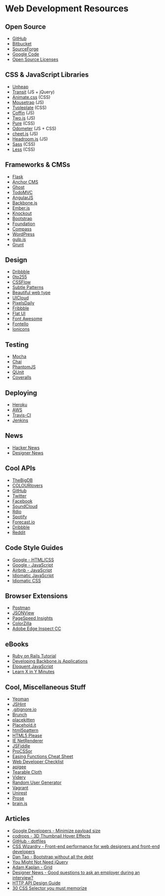 # Web Development Resources

## Open Source
- [GitHub](https://github.com/)
- [Bitbucket](https://bitbucket.org/)
- [SourceForge](http://sourceforge.net/)
- [Google Code](https://code.google.com/)
- [Open Source Licenses](http://opensource.org/licenses)

## CSS & JavaScript Libraries
- [Unheap](http://www.unheap.com/)
- [Transit](http://ricostacruz.com/jquery.transit/) (JS + jQuery)
- [Animate.css](https://github.com/daneden/animate.css) (CSS)
- [Mousetrap](http://craig.is/killing/mice) (JS)
- [Typleplate](http://typeplate.com/) (CSS)
- [Coffin](http://fat.github.io/coffin/) (JS)
- [Two.js](http://jonobr1.github.io/two.js/) (JS)
- [Pure](http://purecss.io/) (CSS)
- [Odometer](http://github.hubspot.com/odometer/docs/welcome/) (JS + CSS)
- [cheet.js](http://namuol.github.io/cheet.js/) (JS)
- [Headroom.js](http://wicky.nillia.ms/headroom.js/) (JS)
- [Sass](http://sass-lang.com/) (CSS)
- [Less](http://lesscss.org/) (CSS)

## Frameworks & CMSs
- [Flask](http://flask.pocoo.org/)
- [Anchor CMS](http://anchorcms.com/)
- [Ghost](https://ghost.org/)
- [TodoMVC](http://todomvc.com/)
- [AngularJS](https://angularjs.org/)
- [Backbone.js](http://backbonejs.org/)
- [Ember.js](http://emberjs.com/)
- [Knockout](http://knockoutjs.com/)
- [Bootstrap](http://getbootstrap.com/)
- [Foundation](http://foundation.zurb.com/)
- [Compass](http://compass-style.org/)
- [WordPress](http://wordpress.org/)
- [gulp.js](http://gulpjs.com/)
- [Grunt](http://gruntjs.com/)

## Design
- [Dribbble](https://dribbble.com/)
- [0to255](http://0to255.com/)
- [CSSFlow](http://www.cssflow.com/)
- [Subtle Patterns](http://subtlepatterns.com/)
- [Beautiful web type](http://hellohappy.org/beautiful-web-type/)
- [UICloud](http://ui-cloud.com/)
- [PixelsDaily](http://pixelsdaily.com/)
- [Fribbble](http://fribbble.com/)
- [Flat UI](http://designmodo.github.io/Flat-UI/)
- [Font Awesome](http://fortawesome.github.io/Font-Awesome/#)
- [Fontello](http://fontello.com/)
- [Ionicons](http://ionicons.com/)

## Testing
- [Mocha](http://visionmedia.github.io/mocha/)
- [Chai](http://chaijs.com/)
- [PhantomJS](http://phantomjs.org/)
- [QUnit](http://qunitjs.com/)
- [Coveralls](https://coveralls.io/)

## Deploying
- [Heroku](https://www.heroku.com/)
- [AWS](http://aws.amazon.com/)
- [Travis-CI](https://travis-ci.org/)
- [Jenkins](http://jenkins-ci.org/)

## News
- [Hacker News](https://news.ycombinator.com/)
- [Designer News](https://news.layervault.com/)

## Cool APIs
- [TheBigDB](http://thebigdb.com/api)
- [COLOURlovers](http://www.colourlovers.com/api)
- [GitHub](https://developer.github.com/v3/)
- [Twitter](https://dev.twitter.com/)
- [Facebook](https://developers.facebook.com/)
- [SoundCloud](http://developers.soundcloud.com/)
- [Rdio](http://www.rdio.com/developers/docs/)
- [Spotify](https://developer.spotify.com/technologies/web-api/)
- [Forecast.io](http://forecast.io)
- [Dribbble](https://dribbble.com/api)
- [Reddit](http://www.reddit.com/dev/api)

## Code Style Guides
- [Google - HTML/CSS](http://google-styleguide.googlecode.com/svn/trunk/htmlcssguide.xml)
- [Google - JavaScript](https://google-styleguide.googlecode.com/svn/trunk/javascriptguide.xml)
- [Airbnb - JavaScript](https://github.com/airbnb/javascript)
- [Idiomatic JavaScript](https://github.com/rwaldron/idiomatic.js/)
- [Idiomatic CSS](https://github.com/necolas/idiomatic-css)

## Browser Extensions
- [Postman](http://www.getpostman.com/)
- [JSONView](https://chrome.google.com/webstore/detail/jsonview/chklaanhfefbnpoihckbnefhakgolnmc?hl=en-US)
- [PageSpeed Insights](https://chrome.google.com/webstore/detail/pagespeed-insights-by-goo/gplegfbjlmmehdoakndmohflojccocli?hl=en-US)
- [ColorZilla](https://chrome.google.com/webstore/detail/colorzilla/bhlhnicpbhignbdhedgjhgdocnmhomnp?hl=en-US)
- [Adobe Edge Inspect CC](https://chrome.google.com/webstore/detail/adobe-edge-inspect-cc/ijoeapleklopieoejahbpdnhkjjgddem?hl=en)

## eBooks
- [Ruby on Rails Tutorial](http://www.railstutorial.org/book)
- [Developing Backbone.js Applications](http://addyosmani.github.io/backbone-fundamentals/)
- [Eloquent JavaScript](http://eloquentjavascript.net/)
- [Learn X in Y Minutes](http://learnxinyminutes.com)

## Cool, Miscellaneous Stuff
- [Yeoman](http://yeoman.io/)
- [JSHint](http://jshint.com/)
- [.gitignore.io](http://www.gitignore.io/)
- [Brunch](http://brunch.io/)
- [placekitten](http://placekitten.com/)
- [Placehold.it](http://placehold.it/)
- [html5pattern](http://html5pattern.com/)
- [HTML5 Please](http://html5please.com/)
- [IE NetRenderer](http://netrenderer.com/)
- [JSFiddle](http://jsfiddle.net/)
- [ProCSSor](http://tools.maxcdn.com/procssor/)
- [Easing Functions Cheat Sheet](http://easings.net/#)
- [Web Developer Checklist](http://webdevchecklist.com/)
- [apigee](https://apigee.com/console/)
- [Tearable Cloth](http://codepen.io/suffick/pen/KrAwx)
- [Videry](http://www.videry.me/)
- [Random User Generator](http://randomuser.me/)
- [Vagrant](http://www.vagrantup.com/)
- [Unirest](Miscellaneous)
- [Prose](http://prose.io/)
- [brain.js](https://harthur.github.io/brain/)

## Articles
- [Google Developers - Minimize payload size](https://developers.google.com/speed/docs/best-practices/payload)
- [codrops - 3D Thumbnail Hover Effects](http://tympanus.net/codrops/2012/06/18/3d-thumbnail-hover-effects/)
- [GitHub - dotfiles](http://dotfiles.github.io/)
- [CSS Wizardry - Front-end performance for web designers and front-end developers](http://csswizardry.com/2013/01/front-end-performance-for-web-designers-and-front-end-developers/)
- [Dan Tao - Bootstrap without all the debt](https://coderwall.com/p/wixovg)
- [You Might Not Need jQuery](http://youmightnotneedjquery.com/)
- [Adam Kaplan - Grid](http://www.adamkaplan.me/grid/)
- [Designer News - Good questions to ask an employer during an interview?](https://news.layervault.com/stories/23191-good-questions-to-ask-an-employer-during-an-interview)
- [HTTP API Design Guide](https://github.com/interagent/http-api-design)
- [30 CSS Selector you must memorize](http://code.tutsplus.com/tutorials/the-30-css-selectors-you-must-memorize--net-16048)
